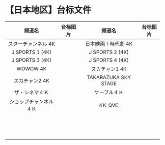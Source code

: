 # 【日本地区】台标文件
|频道名|台标图片|频道名|台标图片|
|:---:|:---:|:---:|:---:|
|スターチャンネル 4K|<img src="">|日本映画＋時代劇 4K|<img src="">|
|J SPORTS 1 (4K)|<img src="">|J SPORTS 2 (4K)|<img src="">|
|J SPORTS 3 (4K)|<img src="">|J SPORTS 4 (4K)|<img src="">|
|WOWOW 4K|<img src="">|スカチャン1 4K|<img src="">|
|スカチャン2 4K|<img src="">|TAKARAZUKA SKY STAGE|<img src="">|
|ザ・シネマ４Ｋ|<img src="">|ケーブル４Ｋ|<img src="">|
|ショップチャンネル ４Ｋ|<img src="">|4Ｋ QVC|<img src="">|
||<img src="">||<img src="">|
||<img src="">||<img src="">|
||<img src="">||<img src="">|
||<img src="">||<img src="">|
||<img src="">||<img src="">|
||<img src="">||<img src="">|
||<img src="">||<img src="">|
||<img src="">||<img src="">|
||<img src="">||<img src="">|
||<img src="">||<img src="">|
||<img src="">||<img src="">|
||<img src="">||<img src="">|
||<img src="">||<img src="">|
||<img src="">||<img src="">|
